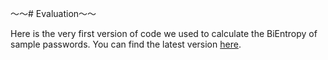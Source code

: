 ～～# Evaluation～～

Here is the very first version of code we used to calculate the BiEntropy of sample passwords. You can find the latest version [here](https://github.com/ryanamannion/gtown-passwords/tree/main/evaluation).
